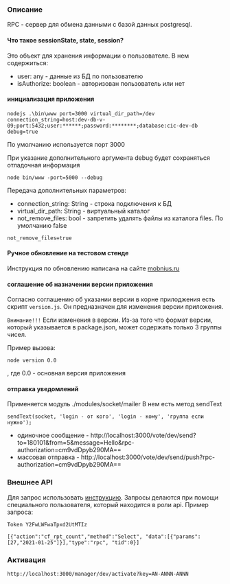 ### Описание

RPC - сервер для обмена данными с базой данных postgresql.

#### Что такое sessionState, state, session?

Это объект для хранения информации о пользователе. В нем содержиться:
* user: any - данные из БД по пользователю
* isAuthorize: boolean - авторизован пользователь или нет

#### инициализация приложения

```
nodejs .\bin\www port=3000 virtual_dir_path=/dev connection_string=host:dev-db-v-09;port:5432;user:******;password:********;database:cic-dev-db debug=true
```

По умолчанию используется порт 3000

При указание дополнительного аргумента debug будет сохраняться отладочная информация

```
node bin/www -port=5000 --debug
```

Передача дополнительных параметров:

* connection_string: String - строка подключения к БД
* virtual_dir_path: String - виртуальный каталог
* not_remove_files: bool - запретить удалять файлы из каталога files. По умолчанию false

```
not_remove_files=true
```

#### Ручное обновление на тестовом стенде
Инструкция по обновлению написана на сайте [mobnius.ru](https://mobnius.ru/?page_id=1999)

#### соглашение об назначении версии приложения

Согласно соглашению об указании версии в корне прилоджения есть скрипт `version.js`.
Он предназначен для изменения версии приложения.

`Внимание!!!` Если изменения в версии. Из-за того что формат версии, который указывается в package.json, может содержать только 3 группы чисел.

Пример вызова:

```
node version 0.0
```
, где 0.0 - основная версия приложения

#### отправка уведомлений

Применяется модуль ./modules/socket/mailer В нем есть метод sendText

```
sendText(socket, 'login - от кого', 'login - кому', 'группа если нужно');
```
* одиночное сообщение - http://localhost:3000/vote/dev/send?to=180101&from=5&message=Hello&rpc-authorization=cm9vdDpyb290MA==
* массовая отправка - http://localhost:3000/vote/dev/send/push?rpc-authorization=cm9vdDpyb290MA==

### Внешнее API
Для запрос использовать [инструкцию](http://kes.it-serv.ru/doc/covid/release/covid-release-db.html#rpt.schema).
Запросы делаются при помощи специального пользователя, который находится в роли api. Пример запроса:

```
Token Y2FwLWFwaTpxd2UtMTIz

[{"action":"cf_rpt_count","method":"Select", "data":[{"params":[27,"2021-01-25"]}],"type":"rpc", "tid":0}]
```

### Активация
```
http://localhost:3000/manager/dev/activate?key=AN-ANNN-ANNN
```